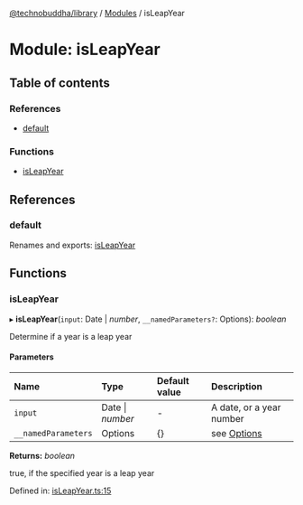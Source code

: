[@technobuddha/library](../..) / [Modules](../Modules.md) / isLeapYear

# Module: isLeapYear

## Table of contents

### References

- [default](isleapyear.md#default)

### Functions

- [isLeapYear](isleapyear.md#isleapyear)

## References

### default

Renames and exports: [isLeapYear](isleapyear.md#isleapyear)

## Functions

### isLeapYear

▸ **isLeapYear**(`input`: Date \| *number*, `__namedParameters?`: Options): *boolean*

Determine if a year is a leap year

#### Parameters

| Name | Type | Default value | Description |
| :------ | :------ | :------ | :------ |
| `input` | Date \| *number* | - | A date, or a year number |
| `__namedParameters` | Options | {} | see [Options](almostequals.md#options) |

**Returns:** *boolean*

true, if the specified year is a leap year

Defined in: [isLeapYear.ts:15](../../src/isLeapYear.ts#L15)
